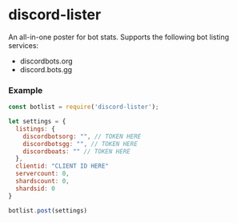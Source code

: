 # discord-lister
An all-in-one poster for bot stats. Supports the following bot listing services:
- discordbots.org
- discord.bots.gg

### Example
``` js
const botlist = require('discord-lister');

let settings = {
  listings: {
    discordbotsorg: "", // TOKEN HERE
    discordbotsgg: "", // TOKEN HERE
    discordboats: "" // TOKEN HERE
  },
  clientid: "CLIENT ID HERE"
  servercount: 0,
  shardscount: 0,
  shardsid: 0
}

botlist.post(settings)
```
